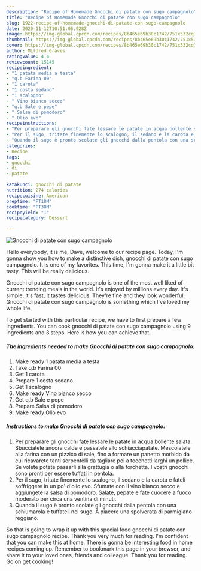 ```yaml
---
description: "Recipe of Homemade Gnocchi di patate con sugo campagnolo"
title: "Recipe of Homemade Gnocchi di patate con sugo campagnolo"
slug: 1922-recipe-of-homemade-gnocchi-di-patate-con-sugo-campagnolo
date: 2020-11-12T10:51:06.928Z
image: https://img-global.cpcdn.com/recipes/8b465e69b30c1742/751x532cq70/gnocchi-di-patate-con-sugo-campagnolo-recipe-main-photo.jpg
thumbnail: https://img-global.cpcdn.com/recipes/8b465e69b30c1742/751x532cq70/gnocchi-di-patate-con-sugo-campagnolo-recipe-main-photo.jpg
cover: https://img-global.cpcdn.com/recipes/8b465e69b30c1742/751x532cq70/gnocchi-di-patate-con-sugo-campagnolo-recipe-main-photo.jpg
author: Mildred Graves
ratingvalue: 4.4
reviewcount: 15145
recipeingredient:
- "1 patata media a testa"
- "q.b Farina 00"
- "1 carota"
- "1 costa sedano"
- "1 scalogno"
- " Vino bianco secco"
- "q.b Sale e pepe"
- " Salsa di pomodoro"
- " Olio evo"
recipeinstructions:
- "Per preparare gli gnocchi fate lessare le patate in acqua bollente salata. Sbucciatele ancora calde e passatele allo schiacciapatate. Mescolatele alla farina con un pizzico di sale, fino a formare un panetto morbido da cui ricavarete tanti serpentelli da tagliare poi a tocchetti larghi un pollice. Se volete potete passarli alla grattugia o alla forchetta. I vostri gnocchi sono pronti per essere tuffati in pentola."
- "Per il sugo, tritate finemente lo scalogno, il sedano e la carota e fateli soffriggere in un po&#39; d&#39;olio evo. Sfumate con il vino bianco secco e aggiungete la salsa di pomodoro. Salate, pepate e fate cuocere a fuoco moderato per circa una ventina di minuti."
- "Quando il sugo è pronto scolate gli gnocchi dalla pentola con una schiumarola e tuffateli nel sugo. A piacere una spolverata di parmigiano reggiano."
categories:
- Recipe
tags:
- gnocchi
- di
- patate

katakunci: gnocchi di patate 
nutrition: 274 calories
recipecuisine: American
preptime: "PT18M"
cooktime: "PT38M"
recipeyield: "1"
recipecategory: Dessert

---
```



![Gnocchi di patate con sugo campagnolo](https://img-global.cpcdn.com/recipes/8b465e69b30c1742/751x532cq70/gnocchi-di-patate-con-sugo-campagnolo-recipe-main-photo.jpg)

Hello everybody, it is me, Dave, welcome to our recipe page. Today, I'm gonna show you how to make a distinctive dish, gnocchi di patate con sugo campagnolo. It is one of my favorites. This time, I'm gonna make it a little bit tasty. This will be really delicious.



Gnocchi di patate con sugo campagnolo is one of the most well liked of current trending meals in the world. It's enjoyed by millions every day. It's simple, it's fast, it tastes delicious. They're fine and they look wonderful. Gnocchi di patate con sugo campagnolo is something which I've loved my whole life.


To get started with this particular recipe, we have to first prepare a few ingredients. You can cook gnocchi di patate con sugo campagnolo using 9 ingredients and 3 steps. Here is how you can achieve that.

<!--inarticleads1-->

##### The ingredients needed to make Gnocchi di patate con sugo campagnolo:

1. Make ready 1 patata media a testa
1. Take q.b Farina 00
1. Get 1 carota
1. Prepare 1 costa sedano
1. Get 1 scalogno
1. Make ready  Vino bianco secco
1. Get q.b Sale e pepe
1. Prepare  Salsa di pomodoro
1. Make ready  Olio evo




<!--inarticleads2-->

##### Instructions to make Gnocchi di patate con sugo campagnolo:

1. Per preparare gli gnocchi fate lessare le patate in acqua bollente salata. Sbucciatele ancora calde e passatele allo schiacciapatate. Mescolatele alla farina con un pizzico di sale, fino a formare un panetto morbido da cui ricavarete tanti serpentelli da tagliare poi a tocchetti larghi un pollice. Se volete potete passarli alla grattugia o alla forchetta. I vostri gnocchi sono pronti per essere tuffati in pentola.
1. Per il sugo, tritate finemente lo scalogno, il sedano e la carota e fateli soffriggere in un po&#39; d&#39;olio evo. Sfumate con il vino bianco secco e aggiungete la salsa di pomodoro. Salate, pepate e fate cuocere a fuoco moderato per circa una ventina di minuti.
1. Quando il sugo è pronto scolate gli gnocchi dalla pentola con una schiumarola e tuffateli nel sugo. A piacere una spolverata di parmigiano reggiano.




So that is going to wrap it up with this special food gnocchi di patate con sugo campagnolo recipe. Thank you very much for reading. I'm confident that you can make this at home. There is gonna be interesting food in home recipes coming up. Remember to bookmark this page in your browser, and share it to your loved ones, friends and colleague. Thank you for reading. Go on get cooking!
